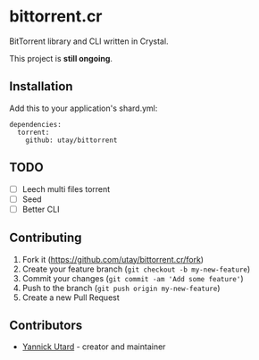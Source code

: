 # bittorrent.cr

BitTorrent library and CLI written in Crystal.

This project is **still ongoing**.

## Installation

Add this to your application's shard.yml:

```
dependencies:
  torrent:
    github: utay/bittorrent
```

## TODO

- [ ] Leech multi files torrent
- [ ] Seed
- [ ] Better CLI

## Contributing

1. Fork it (<https://github.com/utay/bittorrent.cr/fork>)
2. Create your feature branch (`git checkout -b my-new-feature`)
3. Commit your changes (`git commit -am 'Add some feature'`)
4. Push to the branch (`git push origin my-new-feature`)
5. Create a new Pull Request

## Contributors

- [Yannick Utard](https://github.com/utay) - creator and maintainer
